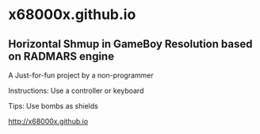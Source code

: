 # x68000x.github.io
Horizontal Shmup in GameBoy Resolution based on RADMARS engine
----------------------------------------------------------------
A Just-for-fun project by a non-programmer


Instructions:  Use a controller or keyboard

Tips: Use bombs as shields


http://x68000x.github.io
